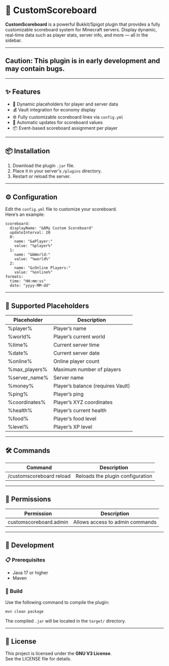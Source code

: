 # 🎯 CustomScoreboard

**CustomScoreboard** is a powerful Bukkit/Spigot plugin that provides a fully customizable scoreboard system for Minecraft servers. Display dynamic, real-time data such as player stats, server info, and more — all in the sidebar.

---
## Caution: This plugin is in **early development** and may contain bugs.

---

## ✨ Features

- 🎯 Dynamic placeholders for player and server data
- 💰 Vault integration for economy display
- ⚙️ Fully customizable scoreboard lines via `config.yml`
- 🔄 Automatic updates for scoreboard values
- 📦 Event-based scoreboard assignment per player

---

## 📦 Installation

1. Download the plugin `.jar` file.
2. Place it in your server's `/plugins` directory.
3. Restart or reload the server.

---

## ⚙️ Configuration

Edit the `config.yml` file to customize your scoreboard.  
Here’s an example:

    scoreboard:
      displayName: "&6My Custom Scoreboard"
      updateInterval: 20
      0:
        name: "&aPlayer:"
        value: "%player%"
      1:
        name: "&bWorld:"
        value: "%world%"
      2:
        name: "&cOnline Players:"
        value: "%online%"
    formats:
      time: "HH:mm:ss"
      date: "yyyy-MM-dd"

---

## 🧩 Supported Placeholders

| Placeholder        | Description                         |
|--------------------|-------------------------------------|
| %player%           | Player’s name                       |
| %world%            | Player’s current world              |
| %time%             | Current server time                 |
| %date%             | Current server date                 |
| %online%           | Online player count                 |
| %max_players%      | Maximum number of players           |
| %server_name%      | Server name                         |
| %money%            | Player’s balance (requires Vault)   |
| %ping%             | Player’s ping                       |
| %coordinates%      | Player’s XYZ coordinates            |
| %health%           | Player’s current health             |
| %food%             | Player’s food level                 |
| %level%            | Player’s XP level                   |

---

## 🛠️ Commands

| Command                  | Description                        |
|--------------------------|------------------------------------|
| /customscoreboard reload | Reloads the plugin configuration   |

---

## 🔐 Permissions

| Permission                | Description                      |
|---------------------------|----------------------------------|
| customscoreboard.admin    | Allows access to admin commands  |

---

## 🧪 Development

### 📋 Prerequisites

- Java 17 or higher
- Maven

### 🔧 Build

Use the following command to compile the plugin:

    mvn clean package

The compiled `.jar` will be located in the `target/` directory.

---

## 📄 License

This project is licensed under the **GNU V3 License**.  
See the LICENSE file for details.
